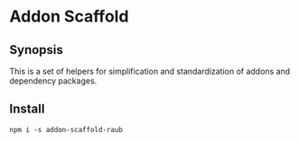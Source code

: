 # Addon Scaffold


## Synopsis

This is a set of helpers for simplification and standardization of addons and
dependency packages.


## Install

`npm i -s addon-scaffold-raub`

